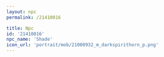 ```yaml
---
layout: npc
permalink: /21410016

title: Npc
id: '21410016'
npc_name: 'Shade'
icon_url: 'portrait/mob/21000932_m_darkspirithorn_p.png'
---
```

